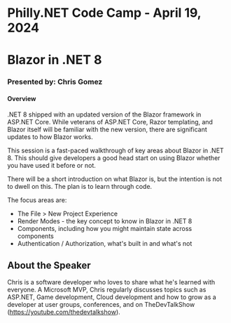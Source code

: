 # Philly.NET Code Camp - April 19, 2024

# Blazor in .NET 8

### Presented by: Chris Gomez

#### Overview
.NET 8 shipped with an updated version of the Blazor framework in ASP.NET Core.  While veterans of ASP.NET Core, Razor templating, and Blazor itself will be familiar with the new version, there are significant updates to how Blazor works.

This session is a fast-paced walkthrough of key areas about Blazor in .NET 8.  This should give developers a good head start on using Blazor whether you have used it before or not.  

There will be a short introduction on what Blazor is, but the intention is not to dwell on this.  The plan is to learn through code.

The focus areas are:

- The File > New Project Experience
- Render Modes - the key concept to know in Blazor in .NET 8
- Components, including how you might maintain state across components
- Authentication / Authorization, what's built in and what's not

## About the Speaker
Chris is a software developer who loves to share what he's learned with everyone. A Microsoft MVP, Chris regularly discusses topics such as ASP.NET, Game development, Cloud development and how to grow as a developer at user groups, conferences, and on TheDevTalkShow (https://youtube.com/thedevtalkshow).


